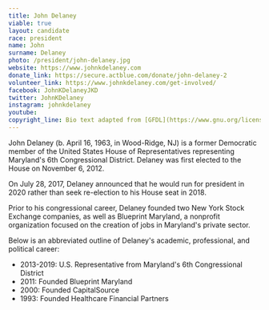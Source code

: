 ```yaml
---
title: John Delaney
viable: true
layout: candidate
race: president
name: John
surname: Delaney
photo: /president/john-delaney.jpg
website: https://www.johnkdelaney.com
donate_link: https://secure.actblue.com/donate/john-delaney-2
volunteer_link: https://www.johnkdelaney.com/get-involved/
facebook: JohnKDelaneyJKD
twitter: JohnKDelaney
instagram: johnkdelaney
youtube: 
copyright_line: Bio text adapted from [GFDL](https://www.gnu.org/licenses/fdl.html) licensed content from [Ballotpedia](https://ballotpedia.org/John_Delaney).
---
```

John Delaney (b. April 16, 1963, in Wood-Ridge, NJ) is a former Democratic member of the United States House of Representatives representing Maryland's 6th Congressional District. Delaney was first elected to the House on November 6, 2012.

On July 28, 2017, Delaney announced that he would run for president in 2020 rather than seek re-election to his House seat in 2018.

Prior to his congressional career, Delaney founded two New York Stock Exchange companies, as well as Blueprint Maryland, a nonprofit organization focused on the creation of jobs in Maryland's private sector.

Below is an abbreviated outline of Delaney's academic, professional, and political career:

* 2013-2019: U.S. Representative from Maryland's 6th Congressional District
* 2011: Founded Blueprint Maryland
* 2000: Founded CapitalSource
* 1993: Founded Healthcare Financial Partners
